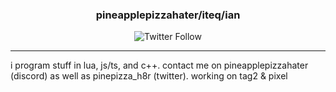 <div align="center">

### pineapplepizzahater/iteq/ian

![Twitter Follow](https://img.shields.io/twitter/follow/pinepizza_h8r)

---

<div align="left">

i program stuff in lua, js/ts, and c++.
contact me on pineapplepizzahater (discord) as well as pinepizza_h8r (twitter).
working on tag2 & pixel
